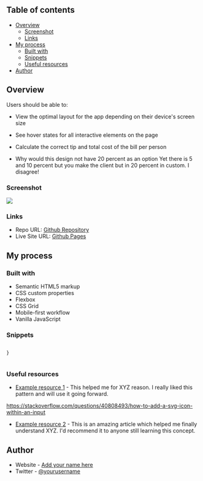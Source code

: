 ## Table of contents
- [Overview](#overview)
  - [Screenshot](#screenshot)
  - [Links](#links)
- [My process](#my-process)
  - [Built with](#built-with)
  - [Snippets](#snippets)
  - [Useful resources](#useful-resources)
- [Author](#author)

## Overview
Users should be able to:

- View the optimal layout for the app depending on their device's screen size
- See hover states for all interactive elements on the page
- Calculate the correct tip and total cost of the bill per person

- Why would this design not have 20 percent as an option
  Yet there is 5 and 10 percent but you make the client 
  but in 20 percent in custom. I disagree!

### Screenshot

![](./screenshot.jpg)


### Links

- Repo URL: [Github Repository](https://github.com/SteveNoyes/calc-lorem)
- Live Site URL: [Github Pages](https://stevenoyes.github.io/calc-lorem/)

## My process

### Built with

- Semantic HTML5 markup
- CSS custom properties
- Flexbox
- CSS Grid
- Mobile-first workflow
- Vanilla JavaScript

### Snippets

```html
```
```css
}
```
```js
```

### Useful resources

- [Example resource 1](https://www.example.com) - This helped me for XYZ reason. I really liked this pattern and will use it going forward.

https://stackoverflow.com/questions/40808493/how-to-add-a-svg-icon-within-an-input

- [Example resource 2](https://www.example.com) - This is an amazing article which helped me finally understand XYZ. I'd recommend it to anyone still learning this concept.

## Author

- Website - [Add your name here](https://www.your-site.com)
- Twitter - [@yourusername](https://www.twitter.com/yourusername)